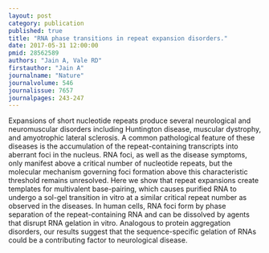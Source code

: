 ```yaml
---
layout: post
category: publication
published: true
title: "RNA phase transitions in repeat expansion disorders."
date: 2017-05-31 12:00:00
pmid: 28562589
authors: "Jain A, Vale RD"
firstauthor: "Jain A"
journalname: "Nature"
journalvolume: 546
journalissue: 7657
journalpages: 243-247
---
```


Expansions of short nucleotide repeats produce several neurological and neuromuscular disorders including Huntington disease, muscular dystrophy, and amyotrophic lateral sclerosis. A common pathological feature of these diseases is the accumulation of the repeat-containing transcripts into aberrant foci in the nucleus. RNA foci, as well as the disease symptoms, only manifest above a critical number of nucleotide repeats, but the molecular mechanism governing foci formation above this characteristic threshold remains unresolved. Here we show that repeat expansions create templates for multivalent base-pairing, which causes purified RNA to undergo a sol-gel transition in vitro at a similar critical repeat number as observed in the diseases. In human cells, RNA foci form by phase separation of the repeat-containing RNA and can be dissolved by agents that disrupt RNA gelation in vitro. Analogous to protein aggregation disorders, our results suggest that the sequence-specific gelation of RNAs could be a contributing factor to neurological disease.

